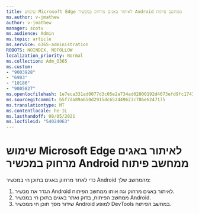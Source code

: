 ```yaml
---
title: שימוש Microsoft Edge לאיתור באגים מרחוק במכשיר Android ממחשב פיתוח
ms.author: v-jmathew
author: v-jmathew
manager: scotv
ms.audience: Admin
ms.topic: article
ms.service: o365-administration
ROBOTS: NOINDEX, NOFOLLOW
localization_priority: Normal
ms.collection: Adm_O365
ms.custom:
- "9003928"
- "6983"
- "10186"
- "9005827"
ms.openlocfilehash: 1e7eca331ad0077d3c05e2a734ad02800192d4073efd9fc17431e11b7e691883
ms.sourcegitcommit: b5f7da89a650d2915dc652449623c78be6247175
ms.translationtype: MT
ms.contentlocale: he-IL
ms.lasthandoff: 08/05/2021
ms.locfileid: "54024063"
---
```

# <a name="use-microsoft-edge-to-remotely-debug-an-android-device-from-a-development-computer"></a>שימוש Microsoft Edge לאיתור באגים מרחוק במכשיר Android ממחשב פיתוח

כדי לאתר מרחוק באגים בתוכן חי במכשיר Android מהמחשב שלך:

1. הגדר את מכשיר Android לאיתור באגים מרחוק וגה אותו ממחשב הפיתוח.
2. ממחשב הפיתוח, בדוק ואתר באגים בתוכן חי במכשיר Android.
3. שידור מסך תוכן חי ממכשיר Android למופע DevTools במחשב הפיתוח.
